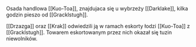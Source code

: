 Osada handlowa [[Kuo-Toa]], znajdujaca się u wybrzeży [[Darklake]], kilka godzin pieszo od [[Gracklstugh]].

[[Drzazga]] oraz [[Krak]] odwiedzili ją w ramach eskorty łodzi [[Kuo-Toa]] z [[Gracklstugh]]. Towarem eskortowanym przez nich okazał się tuzin niewolników.